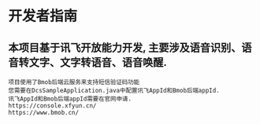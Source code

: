 # 开发者指南

## 本项目基于讯飞开放能力开发, 主要涉及语音识别、语音转文字、文字转语音、语音唤醒.
    项目使用了Bmob后端云服务来支持短信验证码功能
    您需要在DcsSampleApplication.java中配置讯飞AppId和Bmob后端appId.
    讯飞AppId和Bmob后端appId需要在官网申请.
    https://console.xfyun.cn/
    https://www.bmob.cn/

